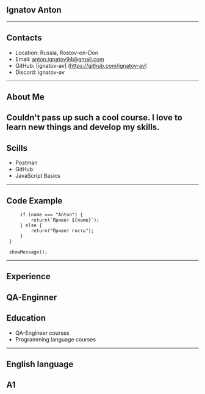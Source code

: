 ## Ignatov Anton
---
## Contacts

* Loсation: Russia, Rostov-on-Don
* Email: anton.ignatov94@gmail.com
* GitHub: [ignatov-av] (https://github.com/ignatov-av)
* Discord: ignatov-av
---
## About Me

Couldn't pass up such a cool course. I love to learn new things and develop my skills.
---
## Scills

* Postman
* GitHub
* JavaScript Basics
---
## Code Example

```function showMessage(name) {
     if (name === "Anton") {
         return(`Привет ${name}`);
     } else {
         return("Привет гость");
     }
 }

 showMessage();
```
---
## Experience

QA-Enginner
---
## Education

* QA-Engineer courses
* Programming language courses
---
## English language

A1
---
